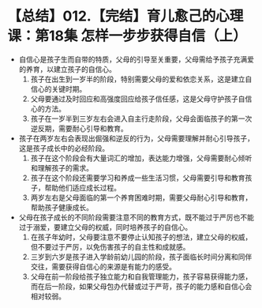 # 【总结】012.【完结】育儿愈己的心理课：第18集 怎样一步步获得自信（上）

-   自信心是孩子生而自带的特质，父母的引导至关重要，父母需给予孩子充满爱的养育，以建立孩子的自信心。
    1.  孩子在出生到一岁半的阶段，特别需要父母的爱和依恋关系，这是建立自信心的关键时期。
    2.  父母要通过及时回应和高强度回应给孩子信任感，这是父母守护孩子自信心的方法。
    3.  孩子在一岁半到三岁左右会进入自主行走阶段，父母会面临孩子的第一次逆反期，需要耐心引导和教育。
-   孩子在两岁左右会表现出倔强和逆反的行为，父母需要理解并耐心引导孩子，这是孩子成长中的必经阶段。
    1.  孩子在这个阶段会有大量词汇的增加，表达能力增强，父母需要耐心倾听和理解孩子的需求。
    2.  孩子在这个阶段还需要学习和养成一些生活习惯，父母需要引导和教育孩子，帮助他们适应成长过程。
    3.  两岁左右是父母面临的第一个养育困难时期，需要父母耐心引导和教育，帮助孩子健康成长。
-   父母在孩子成长的不同阶段需要注意不同的教育方式，既不能过于严厉也不能过于溺爱，要建立父母的权威，同时培养孩子的自信心。
    1.  在孩子年幼时，父母要注意不要停止认知孩子的想法，建立父母的权威，但不要过于严厉，以免伤害孩子的自主性和成就感。
    2.  三岁到六岁是孩子进入学龄前幼儿园的阶段，孩子面临长时间分离和同伴交往，需要获得自信心的来源是有能力的感受。
    3.  父母在前一阶段给孩子独立能力和自我管理能力，孩子容易获得能力感，而在后一阶段，如果父母包办代替或过于严苛，孩子的能力感和自信心会相对较弱。